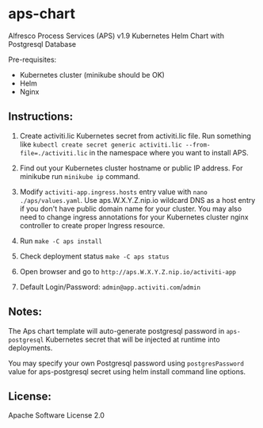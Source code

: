 # aps-chart

Alfresco Process Services (APS) v1.9 Kubernetes Helm Chart with Postgresql Database 

Pre-requisites:

* Kubernetes cluster (minikube should be OK)
* Helm 
* Nginx


## Instructions:

1. Create activiti.lic Kubernetes secret from activiti.lic file. Run something like `kubectl create secret generic activiti.lic --from-file=./activiti.lic` in the namespace where you want to install APS.

2. Find out your Kubernetes cluster hostname or public IP address. For minikube run `minikube ip` command.

3. Modify `activiti-app.ingress.hosts` entry value with `nano ./aps/values.yaml`. Use aps.W.X.Y.Z.nip.io wildcard DNS as a host entry if you don't have public domain name for your cluster. You may also need to change ingress annotations for your Kubernetes cluster nginx controller to create proper Ingress resource.

4. Run `make -C aps install`

5. Check deployment status `make -C aps status`

6. Open browser and go to `http://aps.W.X.Y.Z.nip.io/activiti-app`

7. Default Login/Password: `admin@app.activiti.com`/`admin`

## Notes:

The Aps chart template will auto-generate postgresql password in `aps-postgresql` Kubernetes secret that will be injected at runtime into deployments. 

You may specify your own Postgresql password using `postgresPassword` value for aps-postgresql secret using helm install command line options.

## License:

Apache Software License 2.0
